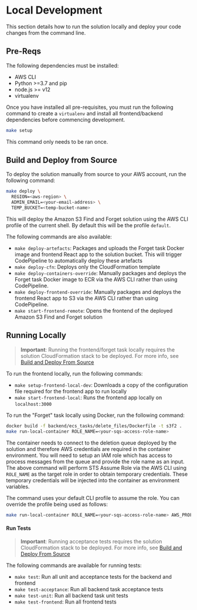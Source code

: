 # Local Development

This section details how to run the solution locally and deploy
your code changes from the command line. 

## Pre-Reqs

The following dependencies must be installed:
* AWS CLI
* Python >=3.7 and pip
* node.js >= v12
* virtualenv

Once you have installed all pre-requisites, you must run the following
command to create a `virtualenv` and install all frontend/backend
dependencies before commencing development.

```bash
make setup
```

This command only needs to be ran once.

## Build and Deploy from Source

To deploy the solution manually from source to your AWS account, run
the following command:

```bash
make deploy \
  REGION=<aws-region> \
  ADMIN_EMAIL=<your-email-address> \
  TEMP_BUCKET=<temp-bucket-name>
```

This will deploy the Amazon S3 Find and Forget solution using the AWS CLI
profile of the current shell. By default this will be the profile `default`.

The following commands are also available:

- `make deploy-artefacts`: Packages and uploads the Forget task Docker image
and frontend React app to the solution bucket. This will trigger CodePipeline
to automatically deploy these artefacts 
- `make deploy-cfn`: Deploys only the CloudFormation template
- `make deploy-containers-override`: Manually packages and deploys the
Forget task Docker image to ECR via the AWS CLI rather than using CodePipeline.
- `make deploy-frontend-override`: Manually packages and deploys the
frontend React app to S3 via the AWS CLI rather than using CodePipeline.
- `make start-frontend-remote`: Opens the frontend of the deployed Amazon S3
Find and Forget solution

## Running Locally

> **Important**: Running the frontend/forget task locally requires the
> solution CloudFormation stack to be deployed. For more info, see 
> [Build and Deploy From Source](#build-and-deploy-from-source)

To run the frontend locally, run the following commands:

- `make setup-frontend-local-dev`: Downloads a copy of the configuration file
required for the frontend app to run locally
- `make start-frontend-local`: Runs the frontend app locally on
`localhost:3000`

To run the "Forget" task locally using Docker, run the following command:
```bash
docker build -f backend/ecs_tasks/delete_files/Dockerfile -t s3f2 .
make run-local-container ROLE_NAME=<your-sqs-access-role-name>
```

The container needs to connect to the deletion queue deployed by the solution
and therefore AWS credentials are required in the container environment. You
will need to setup an IAM role which has access to process messages from the
queue and provide the role name as an input. The above command will perform STS
Assume Role via the AWS CLI using `ROLE_NAME` as the target role in order to
obtain temporary credentials. These temporary credentials will be injected into
the container as environment variables.

The command uses your default CLI profile to assume the role. You can override
the profile being used as follows:
```bash
make run-local-container ROLE_NAME=<your-sqs-access-role-name> AWS_PROFILE=my-profile
```

#### Run Tests

> **Important**: Running acceptance tests requires the solution CloudFormation
> stack to be deployed. For more info, see
> [Build and Deploy From Source](#build-and-deploy-from-source)

The following commands are available for running tests:

- `make test`: Run all unit and acceptance tests for the backend and frontend 
- `make test-acceptance`: Run all backend task acceptance tests
- `make test-unit`: Run all backend task unit tests
- `make test-frontend`: Run all frontend tests
